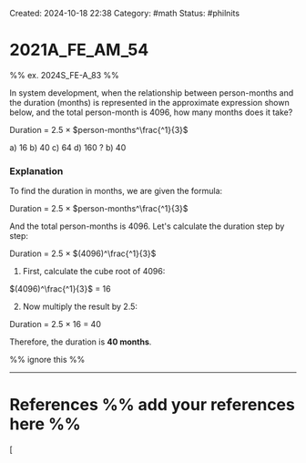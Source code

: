 Created: 2024-10-18 22:38
Category:  #math
Status: #philnits



# 2021A_FE_AM_54

%% ex. 2024S_FE-A_83 %%

In system development, when the relationship between person-months and the duration (months) is represented in the approximate expression shown below, and the total person-month is 4096, how many months does it take?

Duration = 2.5 $\times$ $person-months^\frac{^1}{3}$

a) 16
b) 40
c) 64
d) 160
?
b) 40
### Explanation

To find the duration in months, we are given the formula:

Duration = 2.5 $\times$ $person-months^\frac{^1}{3}$

And the total person-months is 4096. Let's calculate the duration step by step:

Duration = 2.5 $\times$ $(4096)^\frac{^1}{3}$

1. First, calculate the cube root of 4096:

 $(4096)^\frac{^1}{3}$ = 16

2. Now multiply the result by 2.5:

Duration =  2.5 $\times$ 16 = 40

Therefore, the duration is **40 months**.







%% ignore this %%
<!--SR:!2025-04-28,10,250-->
---









# References %% add your references here %%
[
